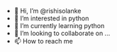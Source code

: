- 👋 Hi, I’m @rishisolanke
- 👀 I’m interested in python
- 🌱 I’m currently learning python
- 💞️ I’m looking to collaborate on ...
- 📫 How to reach me 

<!---
rishisolanke/rishisolanke is a ✨ special ✨ repository because its `README.md` (this file) appears on your GitHub profile.
You can click the Preview link to take a look at your changes.
--->
